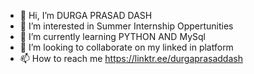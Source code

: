 - 👋 Hi, I’m DURGA PRASAD DASH
- 👀 I’m interested in Summer Internship Oppertunities
- 🌱 I’m currently learning PYTHON AND MySql
- 💞️ I’m looking to collaborate on my linked in platform 
- 📫 How to reach me https://linktr.ee/durgaprasaddash

<!---
DurgaPrasad8247/DurgaPrasad8247 is a ✨ special ✨ repository because its `README.md` (this file) appears on your GitHub profile.
You can click the Preview link to take a look at your changes.
--->
